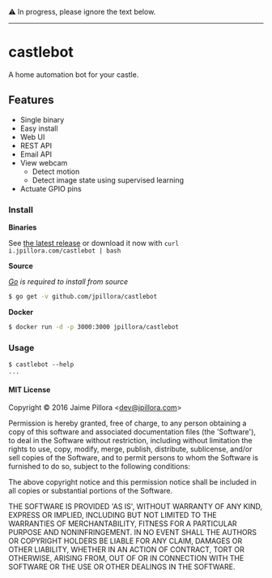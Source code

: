 :warning: In progress, please ignore the text below.

---

# castlebot

A home automation bot for your castle.

## Features

* Single binary
* Easy install
* Web UI
* REST API
* Email API
* View webcam
    * Detect motion
    * Detect image state using supervised learning
* Actuate GPIO pins

### Install

**Binaries**

See [the latest release](https://github.com/jpillora/castlebot/releases/latest) or download it now with `curl i.jpillora.com/castlebot | bash`

**Source**

*[Go](https://golang.org/dl/) is required to install from source*

``` sh
$ go get -v github.com/jpillora/castlebot
```

**Docker**

``` sh
$ docker run -d -p 3000:3000 jpillora/castlebot
```

### Usage

```
$ castlebot --help
...
```

#### MIT License

Copyright © 2016 Jaime Pillora &lt;dev@jpillora.com&gt;

Permission is hereby granted, free of charge, to any person obtaining
a copy of this software and associated documentation files (the
'Software'), to deal in the Software without restriction, including
without limitation the rights to use, copy, modify, merge, publish,
distribute, sublicense, and/or sell copies of the Software, and to
permit persons to whom the Software is furnished to do so, subject to
the following conditions:

The above copyright notice and this permission notice shall be
included in all copies or substantial portions of the Software.

THE SOFTWARE IS PROVIDED 'AS IS', WITHOUT WARRANTY OF ANY KIND,
EXPRESS OR IMPLIED, INCLUDING BUT NOT LIMITED TO THE WARRANTIES OF
MERCHANTABILITY, FITNESS FOR A PARTICULAR PURPOSE AND NONINFRINGEMENT.
IN NO EVENT SHALL THE AUTHORS OR COPYRIGHT HOLDERS BE LIABLE FOR ANY
CLAIM, DAMAGES OR OTHER LIABILITY, WHETHER IN AN ACTION OF CONTRACT,
TORT OR OTHERWISE, ARISING FROM, OUT OF OR IN CONNECTION WITH THE
SOFTWARE OR THE USE OR OTHER DEALINGS IN THE SOFTWARE.
